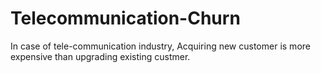 # Telecommunication-Churn
In case of tele-communication industry, Acquiring new customer is more expensive than upgrading existing custmer. 
